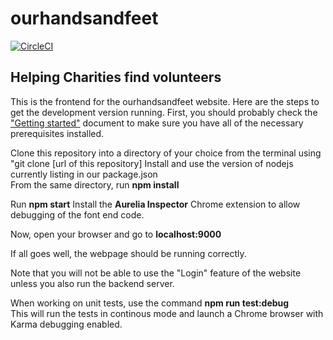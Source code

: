# ourhandsandfeet
[![CircleCI](https://circleci.com/gh/UltimatePromotions/ourhandsandfeet.svg?style=svg)](https://circleci.com/gh/UltimatePromotions/ourhandsandfeet)

## Helping Charities find volunteers

This is the frontend for the ourhandsandfeet website. Here are the steps to get the development version running. First, you should probably check the <a href="https://docs.google.com/document/d/1_QDDbqmBrJuGqBoib59fmgYtls03dAXXuLqRR5roPO4/edit">"Getting started"</a> document to make sure you have all of the necessary prerequisites installed.

Clone this repository into a directory of your choice from the terminal using "git clone [url of this repository]
Install and use the version of nodejs currently listing in our package.json<br>
From the same directory, run <b>npm install</b><br>

Run <b>npm start</b>
Install the <b>Aurelia Inspector</b> Chrome extension to allow debugging of the font end code.

Now, open your browser and go to <b>localhost:9000</b>

If all goes well, the webpage should be running correctly.

Note that you will not be able to use the "Login" feature of the website unless you also run the backend server.

When working on unit tests, use the command <b>npm run test:debug</b><br>
This will run the tests in continous mode and launch a Chrome browser with Karma debugging enabled.
